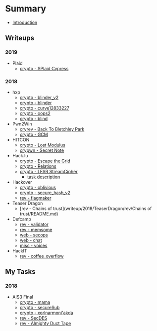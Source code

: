 # Summary

* [Introduction](README.md)

## Writeups

### 2019
* Plaid
    * [crypto - SPlaid Cypress](writeup/2019/plaid/crypto/cypress/README.md)

### 2018
* hxp
    * [crypto - blinder_v2](writeup/2018/hxp/crypto/blinder_v2/README.md)
    * [crypto - blinder](writeup/2018/hxp/crypto/blinder/README.md)
    * [crypto - curve12833227](writeup/2018/hxp/crypto/curve/README.md)
    * [crypto - oops2](writeup/2018/hxp/crypto/oops/README.md)
    * [crypto - blind](writeup/2018/hxp/crypto/blind/README.md)
* Pwn2Win
    * [cryrev - Back To Bletchley Park](writeup/2018/pwn2win/rev/back_to_bletchley_park/README.md)
    * [crypto - GCM](writeup/2018/pwn2win/crypto/GCM/README.md)
* HITCON
    * [crypto - Lost Modulus](writeup/2018/hitcon/crypto/lostmod/README.md)
    * [crypwn - Secret Note](writeup/2018/hitcon/crypto/secret/README.md)
* Hack.lu
    * [crypto - Escape the Grid](writeup/2018/Hack.lu/crypto/escape/README.md)
    * [crypto - Relations](writeup/2018/Hack.lu/crypto/relation/README.md)
    * [crypto - LFSR StreamCipher](writeup/2018/Hack.lu/crypto/lfsr/README.md)
        * [task description](writeup/2018/Hack.lu/crypto/lfsr/task.md)
* Hackover
    * [crypto - oblivious](writeup/2018/HackOver/crypto/oblivious/README.md)
    * [crypto - secure_hash_v2](writeup/2018/HackOver/crypto/secure_hash_v2/README.md)
    * [rev - flagmaker](writeup/2018/HackOver/rev/flagmaker/README.md)
* Teaser Dragon
    * [rev - Chains of trust](writeup/2018/TeaserDragon/rev/Chains of trust/README.md)
* Defcamp
    * [rev - validator](writeup/2018/defcamp/rev/validator/README.md)
    * [rev - memsome](writeup/2018/defcamp/rev/memsome/README.md)
    * [web - secops](writeup/2018/defcamp/web/secops/README.md)
    * [web - chat](writeup/2018/defcamp/web/chat/README.md)
    * [misc - voices](writeup/2018/defcamp/misc/voices/README.md)
* HackIT
    * [rev - coffee_overflow](writeup/2018/HackIT/coffee_overflow/README.md)



## My Tasks

### 2018
* AIS3 Final
    * [crypto - mama](tasks/2018/ais3Final/crypto/100-mama/README.md)
    * [crypto - secureSub](tasks/2018/ais3Final/crypto/200-secureSub/README.md)
    * [crypto - xorlnarmoni'akda](tasks/2018/ais3Final/crypto/300-xorlnarmoni'akda/README.md)
    * [rev - SecDES](tasks/2018/ais3Final/rev/100-SecDES/README.md)
    * [rev - Almighty Duct Tape](tasks/2018/ais3Final/rev/200-AlmightyDuctTape/README.md)
